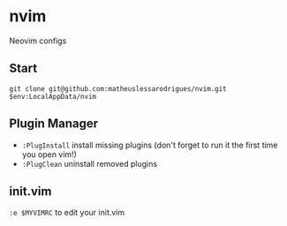# nvim
Neovim configs

## Start

```
git clone git@github.com:matheuslessarodrigues/nvim.git $env:LocalAppData/nvim
```

## Plugin Manager

- `:PlugInstall` install missing plugins (don't forget to run it the first time you open vim!)
- `:PlugClean` uninstall removed plugins

## init.vim

`:e $MYVIMRC` to edit your init.vim
